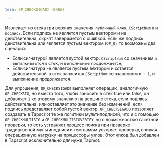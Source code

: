 ```yaml
---
term: OP_CHECKSIGADD (0XBA)

---
```

Извлекает из стека три верхних значения: `публичный ключ`, `CScriptNum` `n` и `подпись`. Если подпись не является пустым вектором и не действительна, скрипт завершается с ошибкой. Если же подпись действительна или является пустым вектором (`OP_0`), то возможны два сценария:


- Если сигнатурой является пустой вектор: `CScriptNum` со значением `n` выталкивается в стек, и выполнение продолжается;
- Если сигнатура не является пустым вектором и остается действительной: в стек заносится `CScriptNum` со значением `n + 1`, и выполнение продолжается.

Для упрощения, `OP_CHECKSIGADD` выполняет операцию, аналогичную `OP_CHECKSIG`, но вместо того, чтобы заносить в стек true или false, он добавляет `1` ко второму значению на вершине стека, если подпись действительна, или оставляет это значение без изменений, если подпись представляет собой пустой вектор. `OP_CHECKSIGADD` позволяет создавать в Tapscript те же политики мультиподписей, что и с помощью `OP_CHECKMULTISIG` и `OP_CHECKMULTISIGVERIFY`, но с возможностью пакетной проверки, то есть устраняет процесс поиска при проверке традиционной мультиподписи и тем самым ускоряет проверку, снижая операционную нагрузку на процессоры узлов. Этот опкод был добавлен в Tapscript исключительно для нужд Taproot.